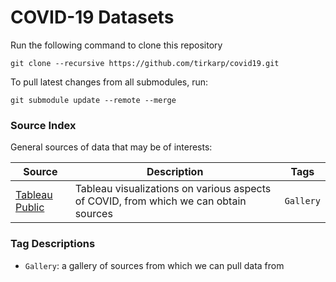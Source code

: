 # COVID-19 Datasets

Run the following command to clone this repository
```
git clone --recursive https://github.com/tirkarp/covid19.git
```

To pull latest changes from all submodules, run:
```
git submodule update --remote --merge
```

### Source Index
General sources of data that may be of interests:

| Source | Description | Tags |
|-|-|-|
| [Tableau Public](https://public.tableau.com/en-us/s/covid-19-viz-gallery) | Tableau visualizations on various aspects of COVID, from which we can obtain sources | `Gallery` |

### Tag Descriptions
- `Gallery`: a gallery of sources from which we can pull data from
